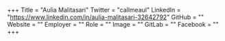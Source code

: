+++
Title = "Aulia Malitasari"
Twitter = "callmeaul"
LinkedIn = "https://www.linkedin.com/in/aulia-malitasari-32642792"
GitHub = ""
Website = ""
Employer = ""
Role = ""
Image = ""
GitLab = ""
Facebook = ""
+++

